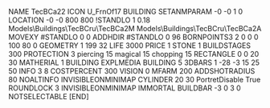 NAME TecBCa22
ICON U_FrnOf17
BUILDING
SETANMPARAM -0 -0 1 0
LOCATION -0 -0 800 800
!STANDLO      1 0.18 Models\Buildings\TecBCru\TecBCa2M Models\Buildings\TecBCru\TecBCa2A
MOVEXY #STANDLO   0 0
ADDHDIR #STANDLO 0 96
BORNPOINTS3 2 0 0 0 100 80 0
GEOMETRY 1 199 32
LIFE     3000
PRICE 1 STONE 1
BUILDSTAGES 300
PROTECTION 3 piercing 15 magical 15 chopping 15
RECTANGLE    0 0 20 30
MATHERIAL 1 BUILDING
EXPLMEDIA BUILDING 5
3DBARS 1 -28 -3 15 25 50
INFO 3 8
COSTPERCENT 300
VISION 0
MFARM 200
ADDSHOTRADIUS 80
NOALTINFO
INVISIBLEONMINIMAP
CYLINDER 20 30
PortretDisable True
ROUNDLOCK 3
INVISIBLEONMINIMAP
IMMORTAL
BUILDBAR -3 0 3 0
NOTSELECTABLE
[END]
